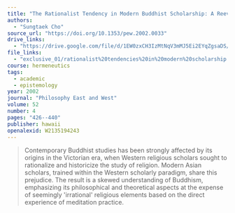 ```yaml
---
title: "The Rationalist Tendency in Modern Buddhist Scholarship: A Reevaluation"
authors:
  - "Sungtaek Cho"
source_url: "https://doi.org/10.1353/pew.2002.0033"
drive_links:
  - "https://drive.google.com/file/d/1EW0zxCH3IzMtNqV3mMJ5Ei2EYqZgsaDS/view?usp=drivesdk"
file_links:
  - "exclusive_01/rationalist%20tendencies%20in%20modern%20scholarship.pdf"
course: hermeneutics
tags:
  - academic
  - epistemology
year: 2002
journal: "Philosophy East and West"
volume: 52
number: 4
pages: "426--440"
publisher: hawaii
openalexid: W2135194243
---
```


> Contemporary Buddhist studies has been strongly affected by its origins in the Victorian era, when Western religious scholars sought to rationalize and historicize the study of religion.
> Modern Asian scholars, trained within the Western scholarly paradigm, share this prejudice.
> The result is a skewed understanding of Buddhism, emphasizing its philosophical and theoretical aspects at the expense of seemingly 'irrational' religious elements based on the direct experience of meditation practice.

